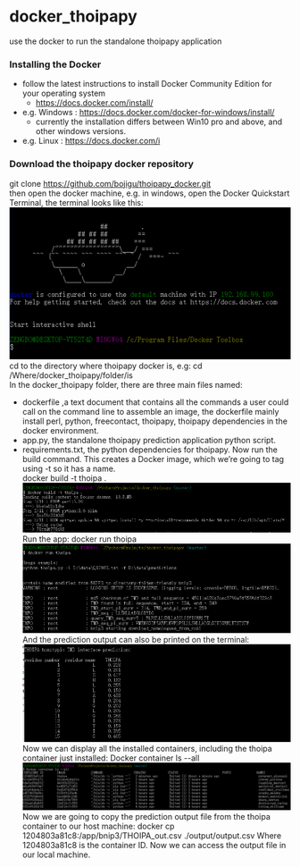 # docker_thoipapy
use the docker to run the standalone thoipapy application
### Installing the Docker
  * follow the latest instructions to install Docker Community Edition for your operating system
     * https://docs.docker.com/install/
  * e.g. Windows : https://docs.docker.com/docker-for-windows/install/
     * currently the installation differs between Win10 pro and above, and other windows versions.
  * e.g. Linux : https://docs.docker.com/i
### Download the thoipapy docker repository
git clone https://github.com/bojigu/thoipapy_docker.git  
then open the docker machine, e.g. in windows, open the Docker Quickstart Terminal, the terminal looks like this:
![run docker1](https://github.com/bojigu/docker_thoipapy/blob/master/docs/run_docker1.png)  
cd to the directory where thoipapy docker is, e.g:
cd /Where/docker_thoipapy/folder/is  
In the docker_thoipapy folder, there are three main files named:
 * dockerfile ,a text document that contains all the commands a user could call on the command line to assemble an image, the dockerfile mainly install perl, python, freecontact, thoipapy, thoipapy dependencies in the docker environment.
 * app.py, the standalone thoipapy prediction application python script.
 * requirements.txt, the python dependencies for thoipapy.
Now run the build command. This creates a Docker image, which we’re going to tag using -t so it has a name.  
docker build -t thoipa .
![run docker2](https://github.com/bojigu/docker_thoipapy/blob/master/docs/run_docker2.png)  
Run the app:
docker run thoipa
![run docker3](https://github.com/bojigu/docker_thoipapy/blob/master/docs/run_docker3.png)  
And the prediction output can also be printed on the terminal:
![run docker4](https://github.com/bojigu/docker_thoipapy/blob/master/docs/run_docker4.png)  
Now we can display all the installed containers, including the thoipa container just installed:
Docker container ls --all
![run docker5](https://github.com/bojigu/docker_thoipapy/blob/master/docs/run_docker5.png)  
Now we are going to copy the prediction output file from the thoipa container to our host machine:
docker cp 1204803a81c8:/app/bnip3/THOIPA_out.csv ./output/output.csv
Where 1204803a81c8 is the container ID.
Now we can access the output file in our local machine.

